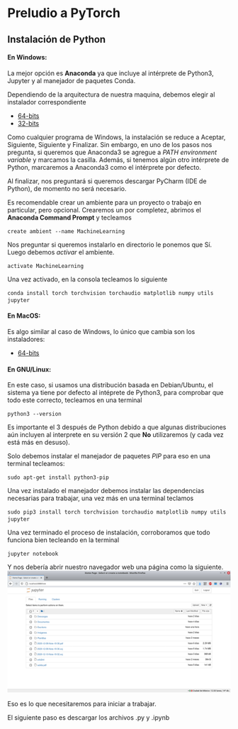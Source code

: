 # Preludio a PyTorch

## Instalación de Python

#### En Windows: 
La mejor opción es **Anaconda** ya que incluye al intérprete de Python3, Jupyter y al manejador de paquetes Conda.

Dependiendo de la arquitectura de nuestra maquina, debemos elegir al instalador correspondiente

* [64-bits](https://repo.anaconda.com/archive/Anaconda3-2020.11-Windows-x86_64.exe)
* [32-bits](https://repo.anaconda.com/archive/Anaconda3-2020.11-Windows-x86.exe)

Como cualquier programa de Windows, la instalación se reduce a Aceptar, Siguiente, Siguiente y Finalizar. Sin embargo, en uno de los pasos nos pregunta, si queremos que Anaconda3 se agregue a *PATH environment variable* y marcamos la casilla. Además, si tenemos algún otro intérprete de Python, marcaremos a Anaconda3 como el intérprete por defecto.

Al finalizar, nos preguntará si queremos descargar PyCharm (IDE de Python), de momento no será necesario.

Es recomendable crear un ambiente para un proyecto o trabajo en particular, pero opcional. Crearemos un por completez, abrimos el **Anaconda Command Prompt** y tecleamos
~~~
create ambient --name MachineLearning
~~~

Nos preguntar si queremos instalarlo en directorio le ponemos que Sí. Luego debemos *activar* el ambiente.

~~~
activate MachineLearning
~~~

Una vez activado, en la consola tecleamos lo siguiente

~~~
conda install torch torchvision torchaudio matplotlib numpy utils jupyter
~~~

#### En MacOS:

Es algo similar al caso de Windows, lo único que cambia son los instaladores:

* [64-bits](https://repo.anaconda.com/archive/Anaconda3-2020.11-MacOSX-x86_64.pkg)

#### En GNU/Linux:

En este caso, si usamos una distribución basada en Debian/Ubuntu, el sistema ya tiene por defecto al intéprete de Python3, para comprobar que todo este correcto, tecleamos en una terminal 
~~~
python3 --version
~~~
Es importante el 3 después de Python debido a que algunas distribuciones aún incluyen al interprete en su versión 2 que **No** utilizaremos (y cada vez está más en desuso).

Solo debemos instalar el manejador de paquetes *PIP* para eso en una terminal tecleamos:
~~~
sudo apt-get install python3-pip
~~~

Una vez instalado el manejador debemos instalar las dependencias necesarias para trabajar, una vez más en una terminal teclamos

~~~
sudo pip3 install torch torchvision torchaudio matplotlib numpy utils jupyter
~~~

Una vez terminado el proceso de instalación, corroboramos que todo funciona bien tecleando en la terminal

~~~
jupyter notebook
~~~

Y nos debería abrir nuestro navegador web una página como la siguiente.
![Jupyter](https://github.com/elhacs/Intro2PyTorch/blob/main/home.png)

Eso es lo que necesitaremos para iniciar a trabajar.

El siguiente paso es descargar los archivos .py y .ipynb

